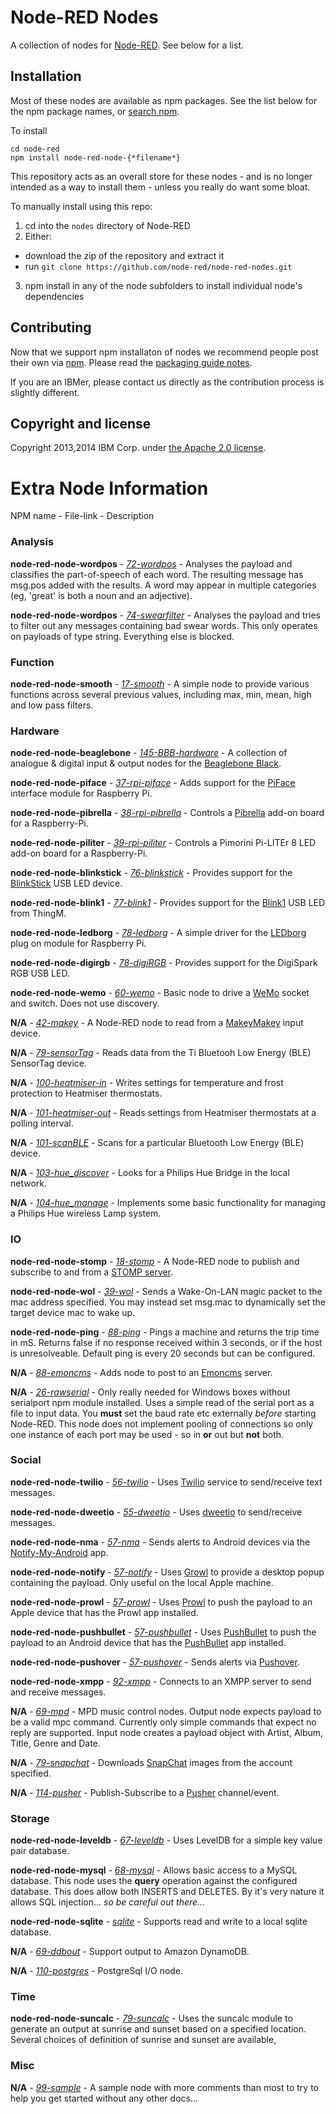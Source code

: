 # Node-RED Nodes

A collection of nodes for [Node-RED](http://nodered.org). See below for a list.

## Installation

Most of these nodes are available as npm packages. See the list below for the npm package names, or [search npm](https://www.npmjs.org/search?q=node-red-node).

To install

    cd node-red
    npm install node-red-node-{*filename*}

This repository acts as an overall store for these nodes - and is no longer intended as a way to install them - unless you really do want some bloat.

To manually install using this repo:

1. cd into the `nodes` directory of Node-RED
2. Either:
  - download the zip of the repository and extract it
  - run `git clone https://github.com/node-red/node-red-nodes.git`
3. npm install in any of the node subfolders to install individual node's dependencies

## Contributing

Now that we support npm installaton of nodes we recommend people post their own via [npm](https://www.npmjs.org/). Please read the [packaging guide notes](http://nodered.org/docs/creating-nodes/packaging.html).

If you are an IBMer, please contact us directly as the contribution process is slightly different.


## Copyright and license

Copyright 2013,2014 IBM Corp. under [the Apache 2.0 license](LICENSE).

# Extra Node Information

NPM name - File-link - Description

### Analysis

**node-red-node-wordpos** - *[72-wordpos](analysis/wordpos)* - Analyses the payload and classifies the part-of-speech of each word. The resulting message has msg.pos added with the results. A word may appear in multiple categories (eg, 'great' is both a noun and an adjective).

**node-red-node-wordpos** - *[74-swearfilter](analysis/swearfilter)* - Analyses the payload and tries to filter out any messages containing bad swear words. This only operates on payloads of type string. Everything else is blocked.

### Function

**node-red-node-smooth** - *[17-smooth](analysis/smooth)*  - A simple node to provide various functions across several previous values, including max, min, mean, high and low pass filters.

### Hardware

**node-red-node-beaglebone** - *[145-BBB-hardware](hardware/BBB)* - A collection of analogue & digital input & output nodes for the [Beaglebone Black](http://beagleboard.org/black).

**node-red-node-piface** - *[37-rpi-piface](hardware/PiFace)* - Adds support for the [PiFace](http://www.piface.org.uk/) interface module for Raspberry Pi.

**node-red-node-pibrella** - *[38-rpi-pibrella](hardware/Pibrella)* - Controls a [Pibrella](http://pibrella.com/) add-on board for a Raspberry-Pi.

**node-red-node-piliter** - *[39-rpi-piliter](hardware/PiLiter)* - Controls a Pimorini Pi-LITEr 8 LED add-on board for a Raspberry-Pi.

**node-red-node-blinkstick** - *[76-blinkstick](hardware/blinkstick)* - Provides support for the [BlinkStick](http://www.blinkstick.com/) USB LED device.

**node-red-node-blink1** - *[77-blink1](hardware/blink1)* - Provides support for the [Blink1](http://blink1.thingm.com/) USB LED from ThingM.

**node-red-node-ledborg** - *[78-ledborg](hardware/LEDborg)* - A simple driver for the [LEDborg](https://www.piborg.org/ledborg) plug on module for Raspberry Pi.

**node-red-node-digirgb** - *[78-digiRGB](hardware/digiRGB)* - Provides support for the DigiSpark RGB USB LED.

**node-red-node-wemo** - *[60-wemo](hardware/wemo)* - Basic node to drive a [WeMo](http://www.belkin.com/us/Products/home-automation/c/wemo-home-automation/) socket and switch. Does not use discovery.

**N/A** - *[42-makey](hardware/makey)* - A Node-RED node to read from a [MakeyMakey](http://www.makeymakey.com/) input device.

**N/A** - *[79-sensorTag](hardware/sensorTag)* - Reads data from the Ti Bluetooh Low Energy (BLE) SensorTag device.

**N/A** - *[100-heatmiser-in](hardware/heatmiser)* - Writes settings for temperature and frost protection to Heatmiser thermostats.

**N/A** - *[101-heatmiser-out](hardware/heatmiser)* - Reads settings from Heatmiser thermostats at a polling interval.

**N/A** - *[101-scanBLE](hardware/scanBLE)* - Scans for a particular Bluetooth Low Energy (BLE) device.

**N/A** - *[103-hue_discover](hardware/hue)* - Looks for a Philips Hue Bridge in the local network.

**N/A** - *[104-hue_manage](hardware/hue)* - Implements some basic functionality for managing a Philips Hue wireless Lamp system.

### IO

**node-red-node-stomp** - *[18-stomp](io/stomp)* - A Node-RED node to publish and subscribe to and from a [STOMP server](https://stomp.github.io/implementations.html#STOMP_Servers).

**node-red-node-wol** - *[39-wol](io/wol)* - Sends a Wake-On-LAN magic packet to the mac address specified. You may instead set msg.mac to dynamically set the target device mac to wake up.

**node-red-node-ping** - *[88-ping](io/ping)* - Pings a machine and returns the trip time in mS. Returns false if no response received within 3 seconds, or if the host is unresolveable. Default ping is every 20 seconds but can be configured.

**N/A** - *[88-emoncms](io/emoncms)* - Adds node to post to an [Emoncms](http://emoncms.org/) server.

**N/A** - *[26-rawserial](io/rawserial)* - Only really needed for Windows boxes without serialport npm module installed.
Uses a simple read of the serial port as a file to input data. You **must** set the baud rate etc externally *before* starting Node-RED. This node does not implement pooling of connections so only one instance of each port may be used - so in **or** out but **not** both.

### Social

**node-red-node-twilio** - *[56-twilio](social/twilio)* - Uses [Twilio](https://www.twilio.com/) service to send/receive text messages.

**node-red-node-dweetio** - *[55-dweetio](social/dweetio)* - Uses [dweetio](https://dweet.io/) to send/receive messages.

**node-red-node-nma** - *[57-nma](social/nma)* - Sends alerts to Android devices via the [Notify-My-Android](http://www.notifymyandroid.com/) app.

**node-red-node-notify** - *[57-notify](social/notify)* - Uses [Growl](http://growl.info/) to provide a desktop popup containing the payload. Only useful on the local Apple machine.

**node-red-node-prowl** - *[57-prowl](social/prowl)* - Uses [Prowl](http://www.prowlapp.com/) to push the payload to an Apple device that has the Prowl app installed.

**node-red-node-pushbullet** - *[57-pushbullet](social/pushbullet)* - Uses [PushBullet](https://www.pushbullet.com/) to push the payload to an Android device that has the [PushBullet](https://www.pushbullet.com/) app installed.

**node-red-node-pushover** - *[57-pushover](social/pushover)* - Sends alerts via [Pushover](https://pushover.net/).

**node-red-node-xmpp** - *[92-xmpp](social/xmpp)* - Connects to an XMPP server to send and receive messages.

**N/A** - *[69-mpd](social/music)* - MPD music control nodes. Output node expects payload to be a valid mpc command. Currently only simple commands that expect no reply are supported. Input node creates a payload object with Artist, Album, Title, Genre and Date.

**N/A** - *[79-snapchat](social/snapchat)* - Downloads [SnapChat](https://www.snapchat.com/) images from the account specified.

**N/A** - *[114-pusher](social/pusher)* - Publish-Subscribe to a [Pusher](http://pusher.com/) channel/event.

### Storage

**node-red-node-leveldb** - *[67-leveldb](storage/leveldb)* - Uses LevelDB for a simple key value pair database.

**node-red-node-mysql** - *[68-mysql](storage/mysql)* - Allows basic access to a MySQL database. This node uses the **query** operation against the configured database. This does allow both INSERTS and DELETES. By it's very nature it allows SQL injection... *so be careful out there...*

**node-red-node-sqlite** - *[sqlite](storage/sqlite)* - Supports read and write to a local sqlite database.

**N/A** - *[69-ddbout](storage/ddb)* - Support output to Amazon DynamoDB.

**N/A** - *[110-postgres](storage/postgres)* - PostgreSql I/O node.

### Time

**node-red-node-suncalc** - *[79-suncalc](time)* - Uses the suncalc module to generate an output at sunrise and sunset based on a specified location. Several choices of definition of sunrise and sunset are available,

### Misc

**N/A** - *[99-sample](./)* - A sample node with more comments than most to try to help you get started without any other docs...
